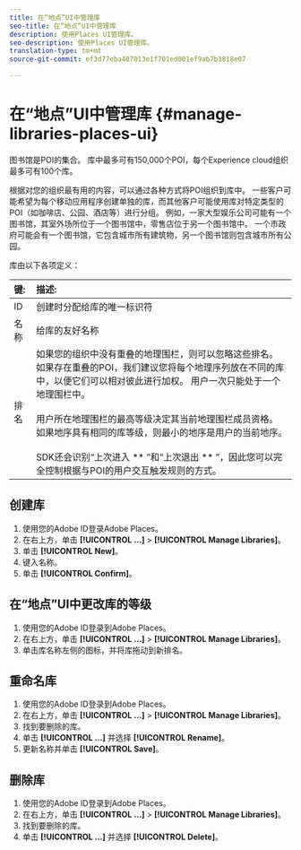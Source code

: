 ```yaml
---
title: 在“地点”UI中管理库
seo-title: 在“地点”UI中管理库
description: 使用Places UI管理库。
seo-description: 使用Places UI管理库。
translation-type: tm+mt
source-git-commit: ef3d77eba407013e1f701ed001ef9ab7b3818e07

---
```



# 在“地点”UI中管理库 {#manage-libraries-places-ui}

图书馆是POI的集合。 库中最多可有150,000个POI，每个Experience cloud组织最多可有100个库。

根据对您的组织最有用的内容，可以通过各种方式将POI组织到库中。 一些客户可能希望为每个移动应用程序创建单独的库，而其他客户可能使用库对特定类型的POI（如咖啡店、公园、酒店等）进行分组。 例如，一家大型娱乐公司可能有一个图书馆，其室外场所位于一个图书馆中，零售店位于另一个图书馆中。 一个市政府可能会有一个图书馆，它包含城市所有建筑物，另一个图书馆则包含城市所有公园。

库由以下各项定义：

| 键: | 描述: |
| :--- | :--- |
| ID | 创建时分配给库的唯一标识符 |
| 名称 | 给库的友好名称 |
| 排名 | 如果您的组织中没有重叠的地理围栏，则可以忽略这些排名。 如果存在重叠的POI，我们建议您将每个地理序列放在不同的库中，以便它们可以相对彼此进行加权。 用户一次只能处于一个地理围栏中。 <br><br>用户所在地理围栏的最高等级决定其当前地理围栏成员资格。 如果地序具有相同的库等级，则最小的地序是用户的当前地序。 <br><br>SDK还会识别“上次进入 ** ”和“上次退出 ** ”，因此您可以完全控制根据与POI的用户交互触发规则的方式。 |

## 创建库

1. 使用您的Adobe ID登录Adobe Places。
2. 在右上方，单击 **[!UICONTROL ...]** &gt; **[!UICONTROL Manage Libraries]**。
3. 单击 **[!UICONTROL New]**。
4. 键入名称。
5. 单击 **[!UICONTROL Confirm]**。

## 在“地点”UI中更改库的等级

1. 使用您的Adobe ID登录到Adobe Places。
2. 在右上方，单击 **[!UICONTROL ...]** &gt; **[!UICONTROL Manage Libraries]**。
3. 单击库名称左侧的图标，并将库拖动到新排名。

## 重命名库

1. 使用您的Adobe ID登录到Adobe Places。
2. 在右上方，单击 **[!UICONTROL ...]** &gt; **[!UICONTROL Manage Libraries]**。
3. 找到要删除的库。
4. 单击 **[!UICONTROL ...]** 并选择 **[!UICONTROL Rename]**。
5. 更新名称并单击 **[!UICONTROL Save]**。

## 删除库

1. 使用您的Adobe ID登录到Adobe Places。
2. 在右上方，单击 **[!UICONTROL ...]** &gt; **[!UICONTROL Manage Libraries]**。
3. 找到要删除的库。
4. 单击 **[!UICONTROL ...]** 并选择 **[!UICONTROL Delete]**。

